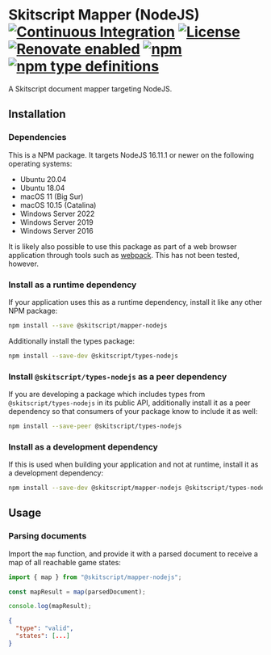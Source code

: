 # Skitscript Mapper (NodeJS) [![Continuous Integration](https://github.com/skitscript/mapper-nodejs/workflows/Continuous%20Integration/badge.svg)](https://github.com/skitscript/mapper-nodejs/actions) [![License](https://img.shields.io/github/license/skitscript/mapper-nodejs.svg)](https://github.com/skitscript/mapper-nodejs/blob/master/license) [![Renovate enabled](https://img.shields.io/badge/renovate-enabled-brightgreen.svg)](https://renovatebot.com/) [![npm](https://img.shields.io/npm/v/@skitscript/mapper-nodejs.svg)](https://www.npmjs.com/package/@skitscript/mapper-nodejs) [![npm type definitions](https://img.shields.io/npm/types/@skitscript/mapper-nodejs.svg)](https://www.npmjs.com/package/@skitscript/mapper-nodejs)

A Skitscript document mapper targeting NodeJS.

## Installation

### Dependencies

This is a NPM package.  It targets NodeJS 16.11.1 or newer on the following
operating systems:

- Ubuntu 20.04
- Ubuntu 18.04
- macOS 11 (Big Sur)
- macOS 10.15 (Catalina)
- Windows Server 2022
- Windows Server 2019
- Windows Server 2016

It is likely also possible to use this package as part of a web browser
application through tools such as [webpack](https://webpack.js.org/).  This has
not been tested, however.

### Install as a runtime dependency

If your application uses this as a runtime dependency, install it like any other
NPM package:

```bash
npm install --save @skitscript/mapper-nodejs
```

Additionally install the types package:

```bash
npm install --save-dev @skitscript/types-nodejs
```

### Install `@skitscript/types-nodejs` as a peer dependency

If you are developing a package which includes types from
`@skitscript/types-nodejs` in its public API, additionally install it as a peer
dependency so that consumers of your package know to include it as well:

```bash
npm install --save-peer @skitscript/types-nodejs
```

### Install as a development dependency

If this is used when building your application and not at runtime, install it as
a development dependency:

```bash
npm install --save-dev @skitscript/mapper-nodejs @skitscript/types-nodejs
```

## Usage

### Parsing documents

Import the `map` function, and provide it with a parsed document to receive a
map of all reachable game states:

```typescript
import { map } from "@skitscript/mapper-nodejs";

const mapResult = map(parsedDocument);

console.log(mapResult);
```

```json
{
  "type": "valid",
  "states": [...]
}
```
